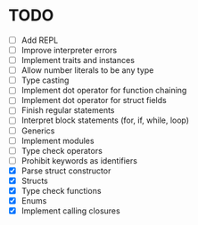 # TODO

- [ ] Add REPL
- [ ] Improve interpreter errors
- [ ] Implement traits and instances
- [ ] Allow number literals to be any type
- [ ] Type casting
- [ ] Implement dot operator for function chaining
- [ ] Implement dot operator for struct fields
- [ ] Finish regular statements
- [ ] Interpret block statements (for, if, while, loop)
- [ ] Generics
- [ ] Implement modules
- [ ] Type check operators
- [ ] Prohibit keywords as identifiers
- [x] Parse struct constructor
- [x] Structs
- [x] Type check functions
- [x] Enums
- [x] Implement calling closures
